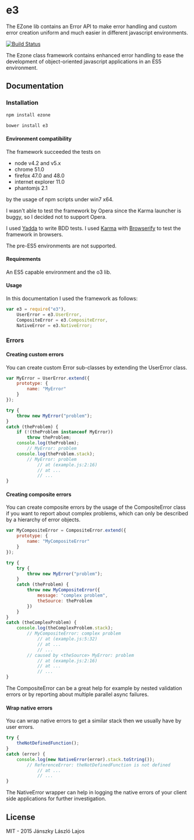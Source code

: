 # e3
The EZone lib contains an Error API to make error handling and custom error creation uniform and much easier in different javascript environments.

[![Build Status](https://travis-ci.org/inf3rno/e3.png?branch=master)](https://travis-ci.org/inf3rno/e3)

The Ezone class framework contains enhanced error handling to ease the development of object-oriented javascript applications in an ES5 environment.

## Documentation

### Installation

```bash
npm install ezone
```

```bash
bower install e3
```

#### Environment compatibility

The framework succeeded the tests on

 - node v4.2 and v5.x
 - chrome 51.0
 - firefox 47.0 and 48.0
 - internet explorer 11.0
 - phantomjs 2.1
 
by the usage of npm scripts under win7 x64.

I wasn't able to test the framework by Opera since the Karma launcher is buggy, so I decided not to support Opera.

I used [Yadda](https://github.com/acuminous/yadda) to write BDD tests.
I used [Karma](https://github.com/karma-runner/karma) with [Browserify](https://github.com/substack/node-browserify) to test the framework in browsers.

The pre-ES5 environments are not supported.

#### Requirements

An ES5 capable environment and the o3 lib.

#### Usage

In this documentation I used the framework as follows:

```js
var e3 = require("e3"),
    UserError = e3.UserError,
    CompositeError = e3.CompositeError,
    NativeError = e3.NativeError;
```

### Errors

#### Creating custom errors

You can create custom Error sub-classes by extending the UserError class.

```js
var MyError = UserError.extend({
    prototype: {
        name: "MyError"
    }
});

try {
    throw new MyError("problem");
}
catch (theProblem) {
    if (!(theProblem instanceof MyError))
        throw theProblem;
    console.log(theProblem);
        // MyError: problem
    console.log(theProblem.stack);
        // MyError: problem
            // at (example.js:2:16)
            // at ...
            // ...
}
```

#### Creating composite errors

You can create composite errors by the usage of the CompositeError class if you want to report about complex problems, which can only be described by a hierarchy of error objects.

```js
var MyCompositeError = CompositeError.extend({
    prototype: {
        name: "MyCompositeError"
    }
});

try {
    try {
        throw new MyError("problem");
    }
    catch (theProblem) {
        throw new MyCompositeError({
            message: "complex problem",
            theSource: theProblem
        })
    }
}
catch (theComplexProblem) {
    console.log(theComplexProblem.stack);
        // MyCompositeError: complex problem
            // at (example.js:5:32)
            // at ...
            // ...
        // caused by <theSource> MyError: problem
            // at (example.js:2:16)
            // at ...
            // ...
}
```

The CompositeError can be a great help for example by nested validation errors or by reporting about multiple parallel async failures.

#### Wrap native errors

You can wrap native errors to get a similar stack then we usually have by user errors.

```js
try {
    theNotDefinedFunction();
}
catch (error) {
    console.log(new NativeError(error).stack.toString());
        // ReferenceError: theNotDefinedFunction is not defined
            // at ...
            // ...
}
```

The NativeError wrapper can help in logging the native errors of your client side applications for further investigation.

## License

MIT - 2015 Jánszky László Lajos